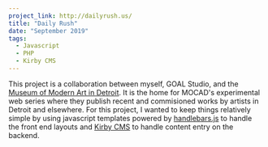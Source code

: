 ```yaml
---
project_link: http://dailyrush.us/
title: "Daily Rush"
date: "September 2019"
tags:
  - Javascript
  - PHP
  - Kirby CMS
---
```


This project is a collaboration between myself, GOAL Studio, and the [Museum of Modern Art in Detroit][mocad]. It is the home for MOCAD's experimental web series where they publish recent and commisioned works by artists in Detroit and elsewhere. For this project, I wanted to keep things relatively simple by using javascript templates powered by [handlebars.js][handlebars] to handle the front end layouts and [Kirby CMS][kirby] to handle content entry on the backend.

[mocad]: https://mocadetroit.org/
[handlebars]: https://handlebarsjs.com/
[kirby]: https://getkirby.com/
